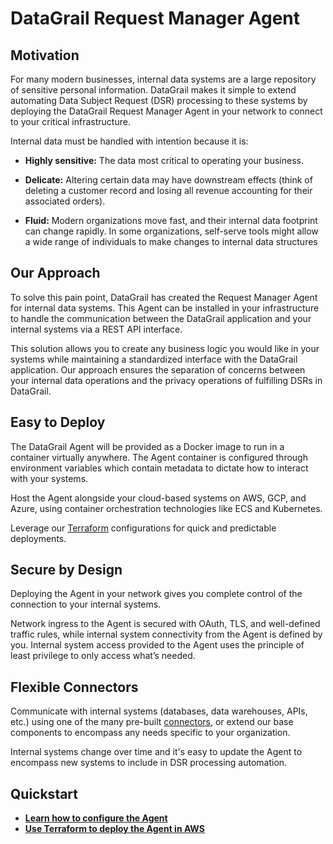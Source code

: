 # DataGrail Request Manager Agent #
##  Motivation ##
For many modern businesses, internal data systems are a large repository of sensitive personal information. DataGrail makes it simple to extend automating Data Subject Request (DSR) processing to these systems by deploying the DataGrail Request Manager Agent in your network to connect to your critical infrastructure.

Internal data must be handled with intention because it is:

* **Highly sensitive:** The data most critical to operating your business.

* **Delicate:** Altering certain data may have downstream effects (think of deleting a customer record and losing all revenue accounting for their associated orders).

* **Fluid:** Modern organizations move fast, and their internal data footprint can change rapidly. In some organizations, self-serve tools might allow a wide range of individuals to make changes to internal data structures

## Our Approach
To solve this pain point, DataGrail has created the Request Manager Agent for internal data systems. This Agent can be installed in your infrastructure to handle the communication between the DataGrail application and your internal systems via a REST API interface.

This solution allows you to create any business logic you would like in your systems while maintaining a standardized interface with the DataGrail application. Our approach ensures the separation of concerns between your internal data operations and the privacy operations of fulfilling DSRs in DataGrail. 

## Easy to Deploy

The DataGrail Agent will be provided as a Docker image to run in a container virtually anywhere. The Agent container is configured through environment variables which contain metadata to dictate how to interact with your systems.

Host the Agent alongside your cloud-based systems on AWS, GCP, and Azure, using container orchestration technologies like ECS and Kubernetes.

Leverage our [Terraform](/terraform) configurations for quick and predictable deployments.

## Secure by Design

Deploying the Agent in your network gives you complete control of the connection to your internal systems.

Network ingress to the Agent is secured with OAuth, TLS, and well-defined traffic rules, while internal system connectivity from the Agent is defined by you. Internal system access provided to the Agent uses the principle of least privilege to only access what’s needed.


## Flexible Connectors

Communicate with internal systems (databases, data warehouses, APIs, etc.) using one of the many pre-built [connectors](/connectors), or extend our base components to encompass any needs specific to your organization.

Internal systems change over time and it's easy to update the Agent to encompass new systems to include in DSR processing automation. 


## Quickstart
* **[Learn how to configure the Agent](/CONFIGURATION.md)**
* **[Use Terraform to deploy the Agent in AWS](/terraform/aws/ecs)**
